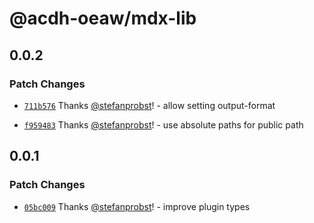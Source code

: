 # @acdh-oeaw/mdx-lib

## 0.0.2

### Patch Changes

- [`711b576`](https://github.com/acdh-oeaw/mdx-lib/commit/711b5765637de311f3a1caa3fd94c77320c7c709)
  Thanks [@stefanprobst](https://github.com/stefanprobst)! - allow setting output-format

- [`f959483`](https://github.com/acdh-oeaw/mdx-lib/commit/f959483a515076478f728482539fd06f5e111cbf)
  Thanks [@stefanprobst](https://github.com/stefanprobst)! - use absolute paths for public path

## 0.0.1

### Patch Changes

- [`05bc009`](https://github.com/acdh-oeaw/mdx-lib/commit/05bc009c4c2a1037b30bcd01be0c7c5b567a9281)
  Thanks [@stefanprobst](https://github.com/stefanprobst)! - improve plugin types
